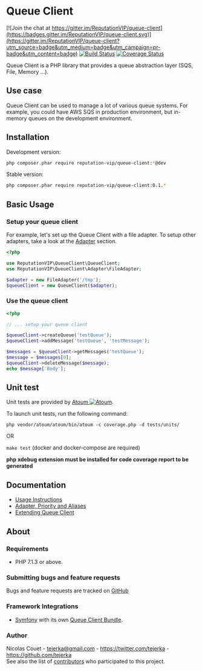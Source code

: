 # Queue Client

[![Join the chat at https://gitter.im/ReputationVIP/queue-client](https://badges.gitter.im/ReputationVIP/queue-client.svg)](https://gitter.im/ReputationVIP/queue-client?utm_source=badge&utm_medium=badge&utm_campaign=pr-badge&utm_content=badge) [![Build Status](https://travis-ci.org/ReputationVIP/queue-client.svg?branch=master)](https://travis-ci.org/ReputationVIP/queue-client) [![Coverage Status](https://coveralls.io/repos/ReputationVIP/queue-client/badge.svg?branch=master&service=github)](https://coveralls.io/github/ReputationVIP/queue-client?branch=master)

Queue Client is a PHP library that provides a queue abstraction layer (SQS, File, Memory ...).

## Use case

Queue Client can be used to manage a lot of various queue systems. For example, you could have AWS SQS in production
environment, but in-memory queues on the development environment.

## Installation

Development version:

```bash
php composer.phar require reputation-vip/queue-client:*@dev
```

Stable version:

```bash
php composer.phar require reputation-vip/queue-client:0.1.*
```

## Basic Usage

### Setup your queue client

For example, let's set up the Queue Client with a file adapter. To setup other adapters, take a look at the [Adapter](doc/adapter-priority-aliases.md#adapters) section.

```php
<?php

use ReputationVIP\QueueClient\QueueClient;
use ReputationVIP\QueueClient\Adapter\FileAdapter;

$adapter = new FileAdapter('/tmp');
$queueClient = new QueueClient($adapter);
```

### Use the queue client

```php
<?php

// ... setup your queue client

$queueClient->createQueue('testQueue');
$queueClient->addMessage('testQueue', 'testMessage');

$messages = $queueClient->getMessages('testQueue');
$message = $messages[0];
$queueClient->deleteMessage($message);
echo $message['Body'];
```

## Unit test

Unit tests are provided by [Atoum ![Atoum](doc/images/atoum.png)](https://github.com/atoum/atoum).

To launch unit tests, run the following command:

```php vendor/atoum/atoum/bin/atoum -c coverage.php -d tests/units/```

OR

```make test``` (docker and docker-compose are required)

**php xdebug extension must be installed for code coverage report to be generated**

## Documentation

- [Usage Instructions](doc/usage.md)
- [Adapter, Priority and Aliases](doc/adapter-priority-aliases.md)
- [Extending Queue Client](doc/extending.md)

## About

### Requirements

- PHP 7.1.3 or above.

### Submitting bugs and feature requests

Bugs and feature requests are tracked on [GitHub](https://github.com/ReputationVIP/queue-client/issues)

### Framework Integrations

- [Symfony](http://symfony.com) with its own [Queue Client Bundle](https://github.com/ReputationVIP/queue-client-bundle).

### Author

Nicolas Couet - <tejerka@gmail.com> - <https://twitter.com/tejerka> - <https://github.com/tejerka><br />
See also the list of [contributors](https://github.com/ReputationVIP/queue-client/contributors) who participated to this project.
